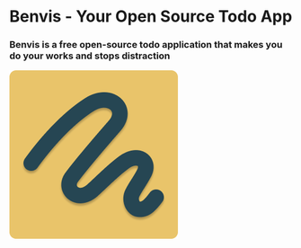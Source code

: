 # Benvis - Your Open Source Todo App

### Benvis is a free open-source todo application that makes you do your works and stops distraction

![Logo](https://github.com/amomammadw/benvis/blob/main/app-icon.png)
